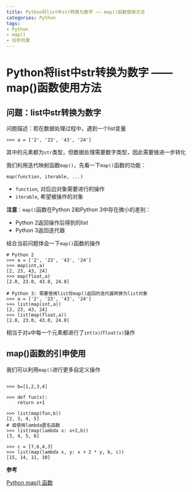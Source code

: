 ```yaml
---
title: Python将list中str转换为数字 —— map()函数使用方法
categories: Python
tags:
- Python
- map()
- 日积月累
---
```



# Python将list中str转换为数字 —— map()函数使用方法
## 问题：list中str转换为数字
问题描述：若在数据处理过程中，遇到一个list变量

```
>>> a = ['2', '23', '43', '24']
```

其中的元素都为`str`类型，但数据处理需要数字类型，因此需要做进一步转化

我们利用迭代映射函数`map()`，先看一下`map()`函数的功能：

```
map(function, iterable, ...)
```

+ `function`, 对后边对象需要进行的操作
+ `iterable`, 希望被操作的对象

**注意**：`map()`函数在Python 2和Python 3中存在微小的差别：
+ Python 2返回操作后得到的list
+ Python 3返回迭代器

结合当前问题体会一下`map()`函数的操作

```
# Python 2
>>> a = ['2', '23', '43', '24']
>>> map(int,a)
[2, 23, 43, 24]
>>> map(float,a)
[2.0, 23.0, 43.0, 24.0]

# Python 3: 需要使用list将map()返回的迭代器转换为list对象
>>> a = ['2', '23', '43', '24']
>>> list(map(int,a))
[2, 23, 43, 24]
>>> list(map(float,a))
[2.0, 23.0, 43.0, 24.0]
```

相当于对`a`中每一个元素都进行了`int(x)`/`float(x)`操作

## map()函数的引申使用

我们可以利用`map()`进行更多自定义操作

```

>>> b=[1,2,3,4]

>>> def fun(x):
	return x+1

>>> list(map(fun,b))
[2, 3, 4, 5]
# 或使用lambda匿名函数
>>> list(map(lambda x: x+2,b))
[3, 4, 5, 6]

>>> c = [7,6,4,3]
>>> list(map(lambda x, y: x + 2 * y, b, c))
[15, 14, 11, 10]
```

**参考**

[Python map() 函数](https://www.runoob.com/python/python-func-map.html)
